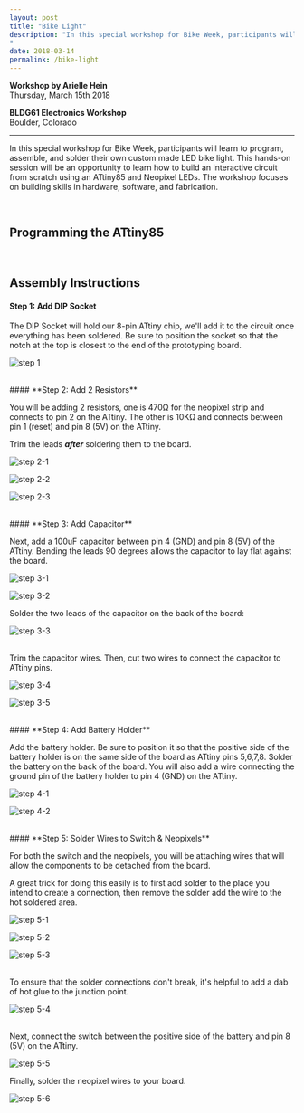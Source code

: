 ```yaml
---
layout: post
title: "Bike Light"
description: "In this special workshop for Bike Week, participants will learn to program, assemble, and solder their own custom made LED bike light. This hands-on session will be an opportunity to learn how to build an interactive circuit from scratch using an ATtiny85 and Neopixel LEDs. The workshop focuses on building skills in hardware, software, and fabrication.
"
date: 2018-03-14
permalink: /bike-light
---
```


**Workshop by Arielle Hein** <br>
Thursday, March 15th 2018

**BLDG61 Electronics Workshop**<br>
Boulder, Colorado


<hr>

In this special workshop for Bike Week, participants will learn to program, assemble, and solder their own custom made LED bike light. This hands-on session will be an opportunity to learn how to build an interactive circuit from scratch using an ATtiny85 and Neopixel LEDs. The workshop focuses on building skills in hardware, software, and fabrication.

<br>

## Programming the ATtiny85



<br>

## Assembly Instructions

#### **Step 1: Add DIP Socket**

The DIP Socket will hold our 8-pin ATtiny chip, we'll add it to the circuit once everything has been soldered. Be sure to position the socket so that the notch at the top is closest to the end of the prototyping board.

![step 1](images/step1-1.png "Add DIP Socket")

<br>
#### **Step 2: Add 2 Resistors**

You will be adding 2 resistors, one is 470Ω for the neopixel strip and connects to pin 2 on the ATtiny. The other is 10KΩ and connects between pin 1 (reset) and pin 8 (5V) on the ATtiny.

Trim the leads ***after*** soldering them to the board.

![step 2-1](images/step2-1.jpg "Add 470 ohm")

![step 2-2](images/step2-2.jpg "Add 10K ohm")

![step 2-3](images/step2-3.jpg "Add 10K ohm")

<br>
#### **Step 3: Add Capacitor**

Next, add a 100uF capacitor between pin 4 (GND) and pin 8 (5V) of the ATtiny. Bending the leads 90 degrees allows the capacitor to lay flat against the board.

![step 3-1](images/step3-1.png "Bend the cap")

![step 3-2](images/step3-2.png "Capacitor")
<br>

Solder the two leads of the capacitor on the back of the board:

![step 3-3](images/step3-3.png "Capacitor")

<br>
Trim the capacitor wires. Then, cut two wires to connect the capacitor to ATtiny pins.

![step 3-4](images/step3-4.png "Cap position")

![step 3-5](images/step3-5.jpg "Bend the cap")

<br>
#### **Step 4: Add Battery Holder**

Add the battery holder. Be sure to position it so that the positive side of the battery holder is on the same side of the board as ATtiny pins 5,6,7,8. Solder the battery on the back of the board. You will also add a wire connecting the ground pin of the battery holder to pin 4 (GND) on the ATtiny.

![step 4-1](images/step4-1.png "Position battery holder")

![step 4-2](images/step4-2.jpg "Solder battery to ground")

<br>
#### **Step 5: Solder Wires to Switch & Neopixels**

For both the switch and the neopixels, you will be attaching wires that will allow the components to be detached from the board.

A great trick for doing this easily is to first add solder to the place you intend to create a connection, then remove the solder add the wire to the hot soldered area.

![step 5-1](images/step5-1.jpg "switch")

![step 5-2](images/step5-2.png "neopixel")

![step 5-3](images/step5-3.png "neopixel")

<br>
To ensure that the solder connections don't break, it's helpful to add a dab of hot glue to the junction point.

![step 5-4](images/step5-4.png "neopixel")

<br>
Next, connect the switch between the positive side of the battery and pin 8 (5V) on the ATtiny.

![step 5-5](images/step5-5.png "neopixel")

Finally, solder the neopixel wires to your board. 

![step 5-6](images/step5-6.png "neopixel")
